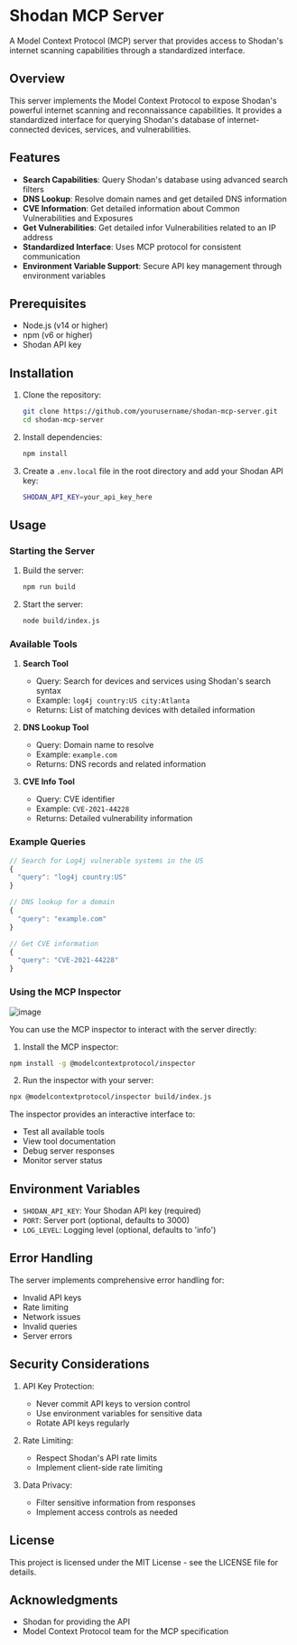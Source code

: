 # Shodan MCP Server

A Model Context Protocol (MCP) server that provides access to Shodan's internet scanning capabilities through a standardized interface.

## Overview

This server implements the Model Context Protocol to expose Shodan's powerful internet scanning and reconnaissance capabilities. It provides a standardized interface for querying Shodan's database of internet-connected devices, services, and vulnerabilities.

## Features

- **Search Capabilities**: Query Shodan's database using advanced search filters
- **DNS Lookup**: Resolve domain names and get detailed DNS information
- **CVE Information**: Get detailed information about Common Vulnerabilities and Exposures
- **Get Vulnerabilities**: Get detailed infor Vulnerabilities related to an IP address
- **Standardized Interface**: Uses MCP protocol for consistent communication
- **Environment Variable Support**: Secure API key management through environment variables

## Prerequisites

- Node.js (v14 or higher)
- npm (v6 or higher)
- Shodan API key

## Installation

1. Clone the repository:

    ```bash
    git clone https://github.com/yourusername/shodan-mcp-server.git
    cd shodan-mcp-server
    ```

2. Install dependencies:

    ```bash
    npm install
    ```

3. Create a `.env.local` file in the root directory and add your Shodan API key:

    ```bash
    SHODAN_API_KEY=your_api_key_here
    ```

## Usage

### Starting the Server

1. Build the server:

    ```bash
    npm run build
    ```

2. Start the server:

    ```bash
    node build/index.js
    ```

### Available Tools

1. **Search Tool**
   - Query: Search for devices and services using Shodan's search syntax
   - Example: `log4j country:US city:Atlanta`
   - Returns: List of matching devices with detailed information

2. **DNS Lookup Tool**
   - Query: Domain name to resolve
   - Example: `example.com`
   - Returns: DNS records and related information

3. **CVE Info Tool**
   - Query: CVE identifier
   - Example: `CVE-2021-44228`
   - Returns: Detailed vulnerability information

### Example Queries

```javascript
// Search for Log4j vulnerable systems in the US
{
  "query": "log4j country:US"
}

// DNS lookup for a domain
{
  "query": "example.com"
}

// Get CVE information
{
  "query": "CVE-2021-44228"
}
```

### Using the MCP Inspector

![image](https://github.com/user-attachments/assets/81c5a0d8-c105-4a47-97ee-2905aa5bb6bc)


You can use the MCP inspector to interact with the server directly:

1. Install the MCP inspector:
```bash
npm install -g @modelcontextprotocol/inspector
```

2. Run the inspector with your server:
```bash
npx @modelcontextprotocol/inspector build/index.js
```

The inspector provides an interactive interface to:
- Test all available tools
- View tool documentation
- Debug server responses
- Monitor server status

## Environment Variables

- `SHODAN_API_KEY`: Your Shodan API key (required)
- `PORT`: Server port (optional, defaults to 3000)
- `LOG_LEVEL`: Logging level (optional, defaults to 'info')

## Error Handling

The server implements comprehensive error handling for:
- Invalid API keys
- Rate limiting
- Network issues
- Invalid queries
- Server errors

## Security Considerations

1. API Key Protection:
   - Never commit API keys to version control
   - Use environment variables for sensitive data
   - Rotate API keys regularly

2. Rate Limiting:
   - Respect Shodan's API rate limits
   - Implement client-side rate limiting

3. Data Privacy:
   - Filter sensitive information from responses
   - Implement access controls as needed


## License

This project is licensed under the MIT License - see the LICENSE file for details.

## Acknowledgments

- Shodan for providing the API
- Model Context Protocol team for the MCP specification

